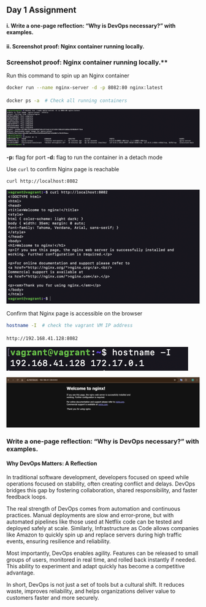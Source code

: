 ## Day 1 Assignment

#### i. Write a one-page reflection: “Why is DevOps necessary?” with examples.

#### ii. Screenshot proof: Nginx container running locally.

### Screenshot proof: Nginx container running locally.\*\*

Run this command to spin up an Nginx container

```bash
docker run --name nginx-server -d -p 8082:80 nginx:latest

docker ps -a  # Check all running containers
```

![](./image/run-nginx.png)

**-p:** flag for port
**-d:** flag to run the container in a detach mode

Use `curl` to confirm Nginx page is reachable

```bash
curl http://localhost:8082
```

![](./image/curl-localhost.png)

Confirm that Nginx page is accessible on the browser

```bash
hostname -I  # check the vagrant VM IP address

http://192.168.41.128:8082
```

![](./image/vm-ip.png)

![](./image/nginx-page.png)

### Write a one-page reflection: “Why is DevOps necessary?” with examples.

#### Why DevOps Matters: A Reflection

In traditional software development, developers focused on speed while operations focused on stability, often creating conflict and delays. DevOps bridges this gap by fostering collaboration, shared responsibility, and faster feedback loops.

The real strength of DevOps comes from automation and continuous practices. Manual deployments are slow and error-prone, but with automated pipelines like those used at Netflix code can be tested and deployed safely at scale. Similarly, Infrastructure as Code allows companies like Amazon to quickly spin up and replace servers during high traffic events, ensuring resilience and reliability.

Most importantly, DevOps enables agility. Features can be released to small groups of users, monitored in real time, and rolled back instantly if needed. This ability to experiment and adapt quickly has become a competitive advantage.

In short, DevOps is not just a set of tools but a cultural shift. It reduces waste, improves reliability, and helps organizations deliver value to customers faster and more securely.
